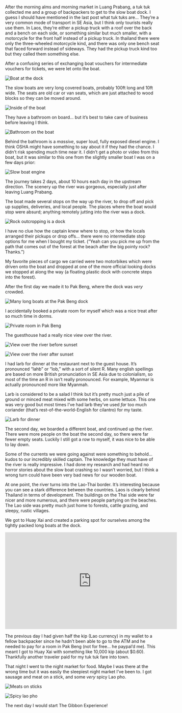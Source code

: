 #

After the morning alms and morning market in Luang Prabang, a tuk tuk collected me and a group of backpackers to get to the slow boat dock. I guess I should have mentioned in the last post what tuk tuks are… They’re a very common mode of transport in SE Asia, but I think only tourists really use them. In Laos, they’re either a pickup truck with a roof over the back and a bench on each side, or something similar but much smaller, with a motorcycle for the front half instead of a pickup truck. In thailand there were only the three-wheeled motorcycle kind, and there was only one bench seat that faced forward instead of sideways. They had the pickup truck kind too but they called them something else.

After a confusing series of exchanging boat vouchers for intermediate vouchers for tickets, we were let onto the boat.

![Boat at the dock](/blog/images/2023-03-14_boatdock.jpg)

The slow boats are very long covered boats, probably 100ft long and 10ft wide. The seats are old car or van seats, which are just attached to wood blocks so they can be moved around.

![Inside of the boat](/blog/images/2023-03-14_boatinside.jpg)

They have a bathroom on board… but it’s best to take care of business before leaving I think.

![Bathroom on the boat](/blog/images/2023-03-14_toilet.jpg)

Behind the bathroom is a *massive*, super loud, fully exposed diesel engine. I think OSHA might have something to say about it if they had the chance. I didn’t risk spending much time near it. I didn’t get a photo or video from this boat, but it was similar to this one from the slightly smaller boat I was on a few days prior:

![Slow boat engine](/blog/images/2023-03-14_engine.jpg)

The journey takes 2 days, about 10 hours each day in the upstream direction. The scenery up the river was gorgeous, especially just after leaving Luang Prabang. 

The boat made several stops on the way up the river, to drop off and pick up supplies, deliveries, and local people. The places where the boat would stop were absurd; anything remotely jutting into the river was a dock.

![Rock outcropping is a dock](/blog/images/2023-03-14_rockdock.jpg)

I have no clue how the captain knew where to stop, or how the locals arranged their pickups or drop offs… there were no intermediate stop options for me when I bought my ticket. (“Yeah can you pick me up from the path that comes out of the forest at the beach after the big pointy rock? Thanks.”)

My favorite pieces of cargo we carried were two motorbikes which were driven onto the boat and dropped at one of the more official looking docks we stopped at along the way (a floating plastic dock with concrete steps into the forest).

After the first day we made it to Pak Beng, where the dock was _very_ crowded.

![Many long boats at the Pak Beng dock](/blog/images/2023-03-14_pakbengdock.jpg)

I accidentally booked a private room for myself which was a nice treat after so much time in dorms.

![Private room in Pak Beng](/blog/images/2023-03-14_room.jpg)

The guesthouse had a really nice view over the river.

![View over the river before sunset](/blog/images/2023-03-14_view1.jpg)

![View over the river after sunset](/blog/images/2023-03-14_view2.jpg)

I had larb for dinner at the restaurant next to the guest house. It’s pronounced “lahb” or “lob,” with a sort of silent R. Many english spellings are based on more British pronunciation in SE Asia due to colonialism, so most of the time an R in isn’t really pronounced. For example, Myanmar is actually pronounced more like Myanmah.

Larb is considered to be a salad I think but it’s pretty much just a pile of ground or minced meat mixed with some herbs, on some lettuce. This one was very good but most times I’ve had larb they’ve used *far* too much coriander (that’s rest-of-the-world-English for cilantro) for my taste.

![Larb for dinner](/blog/images/2023-03-14_larb.jpg)

The second day, we boarded a different boat, and continued up the river. There were more people on the boat the second day, so there were far fewer empty seats. Luckily I still got a row to myself, it was nice to be able to lay down.

Some of the currents we were going against were something to behold… kudos to our incredibly skilled captain. The knowledge they must have of the river is really impressive. I had done my research and had heard no horror stories about the slow boat crashing so I wasn’t worried, but I think a wrong turn could have been very bad news for our wooden boat.

At one point, the river turns into the Lao-Thai border. It’s interesting because you can see a stark difference between the countries. Laos is clearly behind Thailand in terms of development. The buildings on the Thai side were far nicer and more numerous, and there were people partying on the beaches. The Lao side was pretty much just home to forests, cattle grazing, and sleepy, rustic villages.

We got to Huay Xai and created a parking spot for ourselves among the tightly packed long boats at the dock.

<iframe width="560" height="315" src="https://www.youtube.com/embed/RadbpyVpplg" title="YouTube video player" frameborder="0" allow="accelerometer; autoplay; clipboard-write; encrypted-media; gyroscope; picture-in-picture; web-share" allowfullscreen></iframe>

The previous day I had given half the kip (Lao currency) in my wallet to a fellow backpacker since he hadn’t been able to go to the ATM and he needed to pay for a room in Pak Beng (not for free… he paypal’d me). This meant I got to Huay Xai with something like 10,000 kip (about $0.60). Thankfully another traveler paid for my tuk tuk fare into town.

That night I went to the night market for food. Maybe I was there at the wrong time but it was easily the sleepiest night market I’ve been to. I got sausage and meat on a stick, and some _very_ spicy Lao pho.

![Meats on sticks](/blog/images/2023-03-14_meat.jpg)

![Spicy lao pho](/blog/images/2023-03-14_pho.jpg)

The next day I would start The Gibbon Experience!
